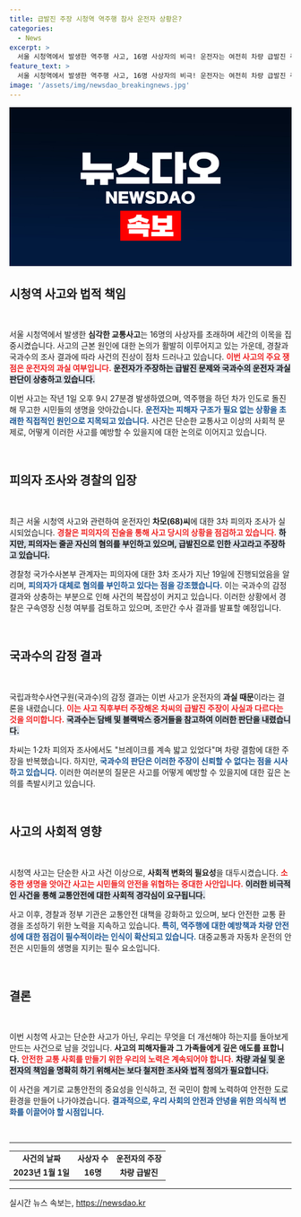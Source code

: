 ```yaml
---
title: 급발진 주장 시청역 역주행 참사 운전자 상황은?
categories:
  - News
excerpt: >
  서울 시청역에서 발생한 역주행 사고, 16명 사상자의 비극! 운전자는 여전히 차량 급발진 주장 고수, 경찰은 과실 입증 나서. 진실은 과연 무엇일까? 클릭해 확인하세요! 
feature_text: >
  서울 시청역에서 발생한 역주행 사고, 16명 사상자의 비극! 운전자는 여전히 차량 급발진 주장 고수, 경찰은 과실 입증 나서. 진실은 과연 무엇일까? 클릭해 확인하세요! 
image: '/assets/img/newsdao_breakingnews.jpg'
---
```


<p><img src="/assets/img/newsdao_breakingnews.jpg" alt="pcversion 속보" /></p>

<h2 data-ke-size="size26">시청역 사고와 법적 책임</h2>

<p data-ke-size="size16">&nbsp;</p>

<p>서울 시청역에서 발생한 <b>심각한 교통사고</b>는 16명의 사상자를 초래하며 세간의 이목을 집중시켰습니다. 사고의 근본 원인에 대한 논의가 활발히 이루어지고 있는 가운데, 경찰과 국과수의 조사 결과에 따라 사건의 진상이 점차 드러나고 있습니다. <b><span style="color: #ee2323;">이번 사고의 주요 쟁점은 운전자의 과실 여부입니다.</span></b> <b><span style="background-color: #21538527;">운전자가 주장하는 급발진 문제와 국과수의 운전자 과실 판단이 상충하고 있습니다.</span></b></p>

<p>이번 사고는 작년 1일 오후 9시 27분경 발생하였으며, 역주행을 하던 차가 인도로 돌진해 무고한 시민들의 생명을 앗아갔습니다. <b><span style="color: #1a5490;">운전자는 피해자 구조가 필요 없는 상황을 초래한 직접적인 원인으로 지목되고 있습니다.</span></b> 사건은 단순한 교통사고 이상의 사회적 문제로, 어떻게 이러한 사고를 예방할 수 있을지에 대한 논의로 이어지고 있습니다.</p>

<p data-ke-size="size16">&nbsp;</p>

<h2 data-ke-size="size26">피의자 조사와 경찰의 입장</h2>

<p data-ke-size="size16">&nbsp;</p>

<p>최근 서울 시청역 사고와 관련하여 운전자인 <b>차모(68)씨</b>에 대한 3차 피의자 조사가 실시되었습니다. <b><span style="color: #ee2323;">경찰은 피의자의 진술을 통해 사고 당시의 상황을 점검하고 있습니다.</span></b> <b><span style="background-color: #21538527;">하지만, 피의자는 줄곧 자신의 혐의를 부인하고 있으며, 급발진으로 인한 사고라고 주장하고 있습니다.</span></b></p>

<p>경찰청 국가수사본부 관계자는 피의자에 대한 3차 조사가 지난 19일에 진행되었음을 알리며, <b><span style="color: #1a5490;">피의자가 대체로 혐의를 부인하고 있다는 점을 강조했습니다.</span></b> 이는 국과수의 감정 결과와 상충하는 부분으로 인해 사건의 복잡성이 커지고 있습니다. 이러한 상황에서 경찰은 구속영장 신청 여부를 검토하고 있으며, 조만간 수사 결과를 발표할 예정입니다.</p>

<p data-ke-size="size16">&nbsp;</p>

<h2 data-ke-size="size26">국과수의 감정 결과</h2>

<p data-ke-size="size16">&nbsp;</p>

<p>국립과학수사연구원(국과수)의 감정 결과는 이번 사고가 운전자의 <b>과실 때문</b>이라는 결론을 내렸습니다. <b><span style="color: #ee2323;">이는 사고 직후부터 주장해온 차씨의 급발진 주장이 사실과 다르다는 것을 의미합니다.</span></b> <b><span style="background-color: #21538527;">국과수는 담배 및 블랙박스 증거들을 참고하여 이러한 판단을 내렸습니다.</span></b></p>

<p>차씨는 1·2차 피의자 조사에서도 "브레이크를 계속 밟고 있었다"며 차량 결함에 대한 주장을 반복했습니다. 하지만, <b><span style="color: #1a5490;">국과수의 판단은 이러한 주장이 신뢰할 수 없다는 점을 시사하고 있습니다.</span></b> 이러한 여러분의 질문은 사고를 어떻게 예방할 수 있을지에 대한 깊은 논의를 촉발시키고 있습니다.</p>

<p data-ke-size="size16">&nbsp;</p>

<h2 data-ke-size="size26">사고의 사회적 영향</h2>

<p data-ke-size="size16">&nbsp;</p>

<p>시청역 사고는 단순한 사고 사건 이상으로, <b>사회적 변화의 필요성</b>을 대두시켰습니다. <b><span style="color: #ee2323;">소중한 생명을 앗아간 사고는 시민들의 안전을 위협하는 중대한 사안입니다.</span></b> <b><span style="background-color: #21538527;">이러한 비극적인 사건을 통해 교통안전에 대한 사회적 경각심이 요구됩니다.</span></b></p>

<p>사고 이후, 경찰과 정부 기관은 교통안전 대책을 강화하고 있으며, 보다 안전한 교통 환경을 조성하기 위한 노력을 지속하고 있습니다. <b><span style="color: #1a5490;">특히, 역주행에 대한 예방책과 차량 안전성에 대한 점검이 필수적이라는 인식이 확산되고 있습니다.</span></b> 대중교통과 자동차 운전의 안전은 시민들의 생명을 지키는 필수 요소입니다.</p>

<p data-ke-size="size16">&nbsp;</p>

<h2 data-ke-size="size26">결론</h2>

<p data-ke-size="size16">&nbsp;</p>

<p>이번 시청역 사고는 단순한 사고가 아닌, 우리는 무엇을 더 개선해야 하는지를 돌아보게 만드는 사건으로 남을 것입니다. <b>사고의 피해자들과 그 가족들에게 깊은 애도를 표합니다.</b> <b><span style="color: #ee2323;">안전한 교통 사회를 만들기 위한 우리의 노력은 계속되어야 합니다.</span></b> <b><span style="background-color: #21538527;">차량 과실 및 운전자의 책임을 명확히 하기 위해서는 보다 철저한 조사와 법적 정의가 필요합니다.</span></b> </p>

<p>이 사건을 계기로 교통안전의 중요성을 인식하고, 전 국민이 함께 노력하여 안전한 도로 환경을 만들어 나가야겠습니다. <b><span style="color: #1a5490;">결과적으로, 우리 사회의 안전과 안녕을 위한 의식적 변화를 이끌어야 할 시점입니다.</span></b></p>

<p data-ke-size="size16">&nbsp;</p>

<hr />

<table style="width: 100%; border-collapse: collapse;">
   <tbody>
      <tr>
         <td style="text-align: center; height: 17px;"><b>사건의 날짜</b></td>
         <td style="text-align: center; height: 17px;"><b>사상자 수</b></td>
         <td style="text-align: center; height: 17px;"><b>운전자의 주장</b></td>
      </tr>
      <tr>
         <td style="text-align: center; height: 17px;"><b>2023년 1월 1일</b></td>
         <td style="text-align: center; height: 17px;"><b>16명</b></td>
         <td style="text-align: center; height: 17px;"><b>차량 급발진</b></td>
      </tr>
   </tbody>
</table>

<hr />
실시간 뉴스 속보는, <a href="https://newsdao.kr" rel="dofollow">https://newsdao.kr</a>


